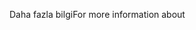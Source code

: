 <span data-ttu-id="6e4e8-101">Daha fazla bilgi</span><span class="sxs-lookup"><span data-stu-id="6e4e8-101">For more information about</span></span>